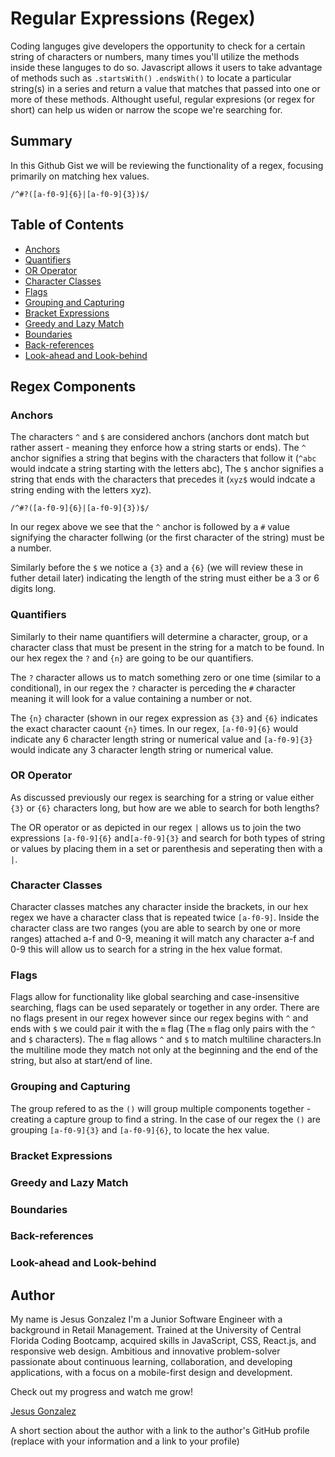 # Regular Expressions (Regex)

Coding languges give developers the opportunity to check for a certain string of characters or numbers, many times you'll utilize the methods inside these languges to do so. Javascript allows it users to take advantage of methods such as `.startsWith()` `.endsWith()` to locate a particular string(s) in a series and return a value that matches that passed into one or more of these methods. Althought useful, regular expresions (or regex for short) can help us widen or narrow the scope we're searching for.  

## Summary

In this Github Gist we will be reviewing the functionality of a regex, focusing primarily on matching hex values. <br>

`/^#?([a-f0-9]{6}|[a-f0-9]{3})$/` <br>

## Table of Contents

- [Anchors](#anchors)
- [Quantifiers](#quantifiers)
- [OR Operator](#or-operator)
- [Character Classes](#character-classes)
- [Flags](#flags)
- [Grouping and Capturing](#grouping-and-capturing)
- [Bracket Expressions](#bracket-expressions)
- [Greedy and Lazy Match](#greedy-and-lazy-match)
- [Boundaries](#boundaries)
- [Back-references](#back-references)
- [Look-ahead and Look-behind](#look-ahead-and-look-behind)

## Regex Components

### Anchors
The characters `^` and `$` are considered anchors (anchors dont match but rather assert - meaning they enforce how a string starts or ends). The `^` anchor signifies a string that begins with the characters that follow it (`^abc` would indcate a string starting with the letters abc), The `$` anchor signifies a string that ends with the characters that precedes it (`xyz$` would indcate a string ending with the letters xyz). <br>

`/^#?([a-f0-9]{6}|[a-f0-9]{3})$/` <br>

In our regex above we see that the `^` anchor is followed by a `#` value signifying the character follwing (or the first character of the string) must be a number.

Similarly before the `$` we notice a `{3}` and a `{6}` (we will review these in futher detail later) indicating the length of the string must either be a 3 or 6 digits long.



### Quantifiers
Similarly to their name quantifiers will determine a character, group, or a character class that must be present in the string for a match to be found. In our hex regex the `?` and `{n}` are going to be our quantifiers. 

The `?` character allows us to match something zero or one time (similar to a conditional), in our regex the `?` character is perceding the `#` character meaning it will look for a value containing a number or not.

The `{n}` character (shown in our regex expression as `{3}` and `{6}` indicates the exact character caount `{n}` times. In our regex, `[a-f0-9]{6}` would indicate any 6 character length string or numerical value and `[a-f0-9]{3}` would indicate any 3 character length string or numerical value.



### OR Operator
As discussed previously our regex is searching for a string or value either `{3}` or `{6}` characters long, but how are we able to search for both lengths? 

The OR operator or as depicted in our regex `|` allows us to join the two expressions `[a-f0-9]{6}` and`[a-f0-9]{3}` and search for both types of string or values by placing them in a set or parenthesis and seperating then with a `|`.



### Character Classes
Character classes matches any character inside the brackets, in our hex regex we have a character class that is repeated twice `[a-f0-9]`. Inside the character class are two ranges (you are able to search by one or more ranges) attached a-f and 0-9, meaning it will match any character a-f and 0-9 this will allow us to search for a string in the hex value format.


### Flags
Flags allow for functionality like global searching and case-insensitive searching, flags can be used separately or together in any order. There are no flags present in our regex however since our regex begins with `^` and ends with `$` we could pair it with the `m` flag (The `m` flag only pairs with the `^` and `$` characters). The `m` flag allows `^` and `$` to match multiline characters.In the multiline mode they match not only at the beginning and the end of the string, but also at start/end of line.

### Grouping and Capturing
The group refered to as the `()` will group multiple components together - creating a capture group to find a string. In the case of our regex the `()` are grouping `[a-f0-9]{3}` and `[a-f0-9]{6}`, to locate the hex value.
### Bracket Expressions

### Greedy and Lazy Match

### Boundaries

### Back-references

### Look-ahead and Look-behind

## Author
My name is Jesus Gonzalez I'm a Junior Software Engineer with a background in Retail Management. Trained at the University of Central Florida Coding Bootcamp, acquired skills in JavaScript, CSS, React.js, and responsive web design. Ambitious and innovative problem-solver passionate about continuous learning, collaboration, and developing applications, with a focus on a mobile-first design and development.

Check out my progress and watch me grow!

[Jesus Gonzalez](https://github.com/JesusGonzalez05)

A short section about the author with a link to the author's GitHub profile (replace with your information and a link to your profile)
